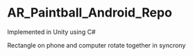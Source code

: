 # AR_Paintball_Android_Repo
 
Implemented in Unity using C#

Rectangle on phone and computer rotate together in syncrony
